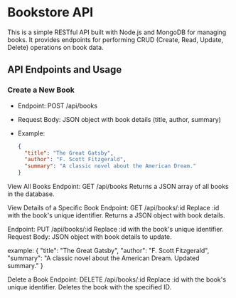 # Bookstore API

This is a simple RESTful API built with Node.js and MongoDB for managing books. It provides endpoints for performing CRUD (Create, Read, Update, Delete) operations on book data.

## API Endpoints and Usage

### Create a New Book

- Endpoint: POST /api/books
- Request Body: JSON object with book details (title, author, summary)
- Example:

  ```json
  {
    "title": "The Great Gatsby",
    "author": "F. Scott Fitzgerald",
    "summary": "A classic novel about the American Dream."
  }
View All Books
Endpoint: GET /api/books
Returns a JSON array of all books in the database.


View Details of a Specific Book
Endpoint: GET /api/books/:id
Replace :id with the book's unique identifier.
Returns a JSON object with book details.


Endpoint: PUT /api/books/:id
Replace :id with the book's unique identifier.
Request Body: JSON object with book details to update.

example:
{
  "title": "The Great Gatsby",
  "author": "F. Scott Fitzgerald",
  "summary": "A classic novel about the American Dream. Updated summary."
}

Delete a Book
Endpoint: DELETE /api/books/:id
Replace :id with the book's unique identifier.
Deletes the book with the specified ID.
